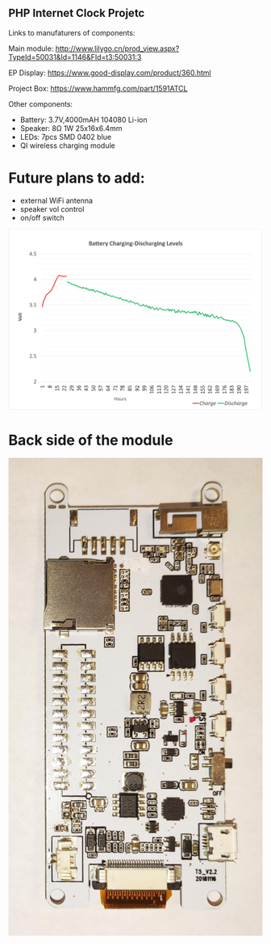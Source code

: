 ## PHP Internet Clock Projetc

Links to manufaturers of components:

Main module: http://www.lilygo.cn/prod_view.aspx?TypeId=50031&Id=1146&FId=t3:50031:3

EP Display: https://www.good-display.com/product/360.html

Project Box: https://www.hammfg.com/part/1591ATCL

Other components:

- Battery: 3.7V,4000mAH 104080 Li-ion
- Speaker: 8Ω 1W 25x16x6.4mm
- LEDs: 7pcs SMD 0402 blue 
- QI wireless charging module

# Future plans to add:

- external WiFi antenna
- speaker vol control
- on/off switch


![Battery Discharge curve](batery_charge_levels_100h.png)


# Back side of the module

![Back side of the module](T5_V2.2.png)


